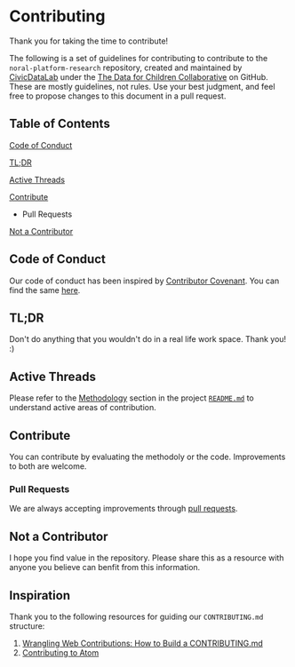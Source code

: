 # Contributing

Thank you for taking the time to contribute!

The following is a set of guidelines for contributing to contribute to the `noral-platform-research` repository, created and maintained by [CivicDataLab](https://github.com/CivicDataLab) under the [The Data for Children Collaborative](https://github.com/The-Data-for-Children-Collaborative/) on GitHub. These are mostly guidelines, not rules. Use your best judgment, and feel free to propose changes to this document in a pull request.

## Table of Contents

[Code of Conduct](#code-of-conduct)

[TL;DR](#tldr)

[Active Threads](#active-threads)

[Contribute](#contribute)
- Pull Requests

[Not a Contributor](#not-a-contributor)

## Code of Conduct

Our code of conduct has been inspired by [Contributor Covenant](https://www.contributor-covenant.org/). You can find the same [here](main/_contribute/CODE-OF-CONDUCT.md).

## TL;DR

Don't do anything that you wouldn't do in a real life work space. Thank you! :)

## Active Threads

Please refer to the [Methodology](../../..#methodology) section in the project [`README.md`](https://github.com/The-Data-for-Children-Collaborative/noral-platform-research) to understand active areas of contribution.

## Contribute

You can contribute by evaluating the methodoly or the code. Improvements to both are welcome.

### Pull Requests

We are always accepting improvements through [pull requests](https://docs.github.com/en/github/collaborating-with-issues-and-pull-requests/about-pull-requests).

## Not a Contributor

I hope you find value in the repository. Please share this as a resource with anyone you believe can benfit from this information.

## Inspiration

Thank you to the following resources for guiding our `CONTRIBUTING.md` structure:

1. [Wrangling Web Contributions: How to Build a CONTRIBUTING.md](https://mozillascience.github.io/working-open-workshop/contributing/)
2. [Contributing to Atom](https://github.com/atom/atom/blob/master/CONTRIBUTING.md)
